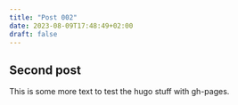 ```yaml
---
title: "Post 002"
date: 2023-08-09T17:48:49+02:00
draft: false
---
```


## Second post

This is some more text to test the hugo stuff with gh-pages.


